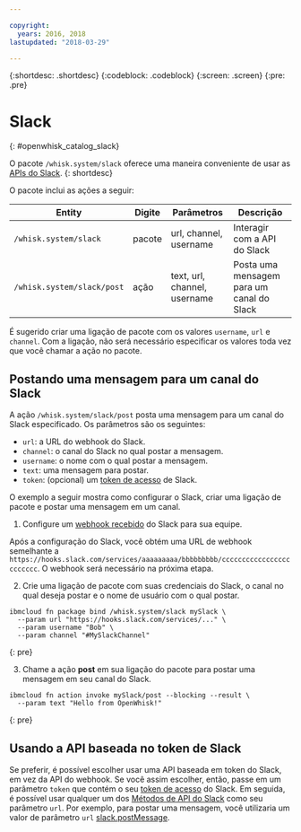 ```yaml
---

copyright:
  years: 2016, 2018
lastupdated: "2018-03-29"

---
```


{:shortdesc: .shortdesc}
{:codeblock: .codeblock}
{:screen: .screen}
{:pre: .pre}

# Slack
{: #openwhisk_catalog_slack}

O pacote `/whisk.system/slack` oferece uma maneira conveniente de usar as [APIs do Slack](https://api.slack.com/).
{: shortdesc}

O pacote inclui as ações a seguir:

| Entity | Digite | Parâmetros | Descrição |
| --- | --- | --- | --- |
| `/whisk.system/slack` | pacote | url, channel, username | Interagir com a API do Slack |
| `/whisk.system/slack/post` | ação | text, url, channel, username | Posta uma mensagem para um canal do Slack |

É sugerido criar uma ligação de pacote com os valores `username`, `url` e
`channel`. Com a ligação, não será necessário especificar os valores toda vez que você chamar a ação no pacote.

## Postando uma mensagem para um canal do Slack

A ação `/whisk.system/slack/post` posta uma mensagem para um canal do Slack especificado. Os parâmetros são os seguintes:

- `url`: a URL do webhook do Slack.
- `channel`: o canal do Slack no qual postar a mensagem.
- `username`: o nome com o qual postar a mensagem.
- `text`: uma mensagem para postar.
- `token`: (opcional) um [token de acesso](https://api.slack.com/tokens) de Slack.

O exemplo a seguir mostra como configurar o Slack, criar uma ligação de pacote e postar uma mensagem em um canal.

1. Configure um [webhook recebido](https://api.slack.com/incoming-webhooks) do Slack para sua equipe.

  Após a configuração do Slack, você obtém uma URL de webhook semelhante a
`https://hooks.slack.com/services/aaaaaaaaa/bbbbbbbbb/cccccccccccccccccccccccc`. O webhook será necessário na próxima etapa.

2. Crie uma ligação de pacote com suas credenciais do Slack, o canal no qual deseja postar e o nome de usuário com o qual postar.
  ```
  ibmcloud fn package bind /whisk.system/slack mySlack \
    --param url "https://hooks.slack.com/services/..." \
    --param username "Bob" \
    --param channel "#MySlackChannel"
  ```
  {: pre}

3. Chame a ação **post** em sua ligação do pacote para postar uma mensagem em seu canal do Slack.
  ```
  ibmcloud fn action invoke mySlack/post --blocking --result \
    --param text "Hello from OpenWhisk!"
  ```
  {: pre}

## Usando a API baseada no token de Slack

Se preferir, é possível escolher usar uma API baseada em token do Slack, em vez da API do webhook. Se você assim escolher, então, passe em um parâmetro `token` que contém o seu [token de acesso](https://api.slack.com/tokens) do Slack. Em seguida, é possível usar qualquer um dos [Métodos de API do Slack](https://api.slack.com/methods) como seu parâmetro `url`. Por exemplo, para postar uma mensagem, você utilizaria um valor de parâmetro `url` [slack.postMessage](https://api.slack.com/methods/chat.postMessage).
